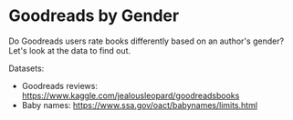 # Goodreads by Gender

Do Goodreads users rate books differently based on an author's gender? Let's look at the data to find out.

Datasets:
* Goodreads reviews: https://www.kaggle.com/jealousleopard/goodreadsbooks
* Baby names: https://www.ssa.gov/oact/babynames/limits.html
